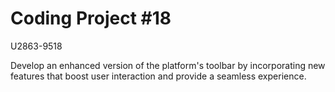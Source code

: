 # Coding Project #18
U2863-9518

Develop an enhanced version of the platform's toolbar by incorporating new features that boost user interaction and provide a seamless experience.


